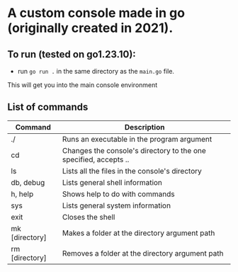 # A custom console made in go (originally created in 2021).

## To run (tested on go1.23.10):
- run `go run .` in the same directory as the `main.go` file.

This will get you into the main console environment

## List of commands

| Command | Description |
| ------- | ----------- |
| ./ <program> | Runs an executable in the program argument |
| cd <directory> | Changes the console's directory to the one specified, accepts .. |
| ls | Lists all the files in the console's directory |
| db, debug | Lists general shell information |
| h, help | Shows help to do with commands |
| sys | Lists general system information |
| exit | Closes the shell |
| mk [directory] | Makes a folder at the directory argument path |
| rm [directory] | Removes a folder at the directory argument path |